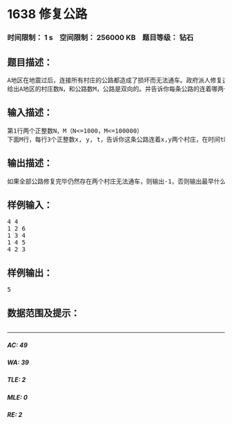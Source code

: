 # 1638 修复公路   
### 时间限制： 1 s&nbsp;&nbsp;&nbsp;&nbsp;空间限制： 256000 KB&nbsp;&nbsp;&nbsp;&nbsp;题目等级： 钻石  
## 题目描述：  

<pre>
A地区在地震过后，连接所有村庄的公路都造成了损坏而无法通车。政府派人修复这些公路。
给出A地区的村庄数N，和公路数M，公路是双向的。并告诉你每条公路的连着哪两个村庄，并告诉你什么时候能修完这条公路。问最早什么时候任意两个村庄能够通车，即最早什么时候任意两条村庄都存在至少一条修复完成的道路（可以由多条公路连成一条道路）
</pre>
  
  
## 输入描述：  

<pre>
第1行两个正整数N，M（N<=1000，M<=100000）
下面M行，每行3个正整数x, y, t，告诉你这条公路连着x,y两个村庄，在时间t时能修复完成这条公路。（x<=N，y<=N，t<=100000）
</pre>
  
  
## 输出描述：  

<pre>
如果全部公路修复完毕仍然存在两个村庄无法通车，则输出-1，否则输出最早什么时候任意两个村庄能够通车。
</pre>
  
  
## 样例输入：  

<pre>
4 4
1 2 6
1 3 4
1 4 5
4 2 3
</pre>
  
  
## 样例输出：  

<pre>
5
</pre>
  
  
## 数据范围及提示：  

<pre>
</pre>
  
  
***  

##### AC: 49  
##### WA: 39  
##### TLE: 2  
##### MLE: 0  
##### RE: 2  
